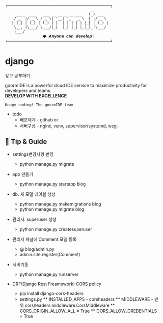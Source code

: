 ```
┌───────────────────────────────────────────────┐
                                       _       
     __ _  ___   ___  _ __ _ __ ___   (_) ___  
    / _` |/ _ \ / _ \| '__| '_ ` _ \  | |/ _ \ 
   | (_| | (_) | (_) | |  | | | | | |_| | (_) |
    \__, |\___/ \___/|_|  |_| |_| |_(_)_|\___/ 
    |___/                                      
			     🌩 𝘼𝙣𝙮𝙤𝙣𝙚 𝙘𝙖𝙣 𝙙𝙚𝙫𝙚𝙡𝙤𝙥!
└───────────────────────────────────────────────┘
```

# django
장고 공부하기

goormIDE is a powerful cloud IDE service to maximize productivity for developers and teams.  
**DEVELOP WITH EXCELLENCE**  

`Happy coding! The goormIDE team`

* todo
	* 배포체계 - github or
	* 서버구성 - nginx, venv, supervisor/systemd, wsgi


## 🔧 Tip & Guide

* settings변경사항 반영
    * python manage.py migrate

* app 만들기
	* python manage.py startapp blog

* db. 새 모델 테이블 생성
	* python manage.py makemigrations blog
	* python manage.py migrate blog

* 관리자. superuser 생성
	* python manage.py createsuperuser

* 관리자 패널에 Comment 모델 등록
    * @ blog/admin.py
    * admin.site.register(Comment)

* 서버기동
    * python manage.py runserver

* DRF(Django Rest Freamework) CORS policy
    * pip install django-cors-headers
    * settings.py
        ** INSTALLED_APPS - corsheaders
        ** MIDDLEWARE - 맨위 corsheaders.middleware.CorsMiddleware
        ** CORS_ORIGIN_ALLOW_ALL = True
        ** CORS_ALLOW_CREDENTIALS = True

